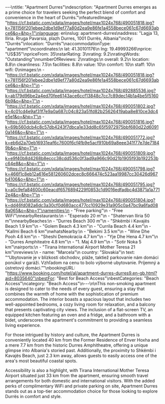 ---\ntitle: "Apartment Durres"\ndescription: "Apartment Durres emerges as a prime choice for travelers seeking the perfect blend of comfort and convenience in the heart of Durrës."\nfeaturedImage: "https://cf.bstatic.com/xdata/images/hotel/max1024x768/490051818.jpg?k=781156f201ebee2dbe1d9ef77a80d2ea9e86fe1a4558bece061c67d6693abce6&o=&hp=1"\nlanguage: en\nslug: apartment-durres\naddress: "Lagja 13, Iliria. Rruga Pavarsia, plazh Durres, 1001 Durrës, Albania"\ncity: "Durrës"\nlocation: "Durrës"\naccommodationType: "apartment"\ncoordinates:\n  lat: 41.30101176\n  lng: 19.49993266\nprice: "US$35"\npriceFrom: 35\nstarRating: 3\nrating: 9.2\nratingWords: "Outstanding"\nnumberOfReviews: 2\nratings:\n  overall: 9.2\n  location: 8.8\n  cleanliness: 7.5\n  facilities: 8.8\n  value: 10\n  comfort: 10\n  staff: 10\n  wifi: 0\nimages:\n  - "https://cf.bstatic.com/xdata/images/hotel/max1024x768/490051818.jpg?k=781156f201ebee2dbe1d9ef77a80d2ea9e86fe1a4558bece061c67d6693abce6&o=&hp=1"\n  - "https://cf.bstatic.com/xdata/images/hotel/max1024x768/492885536.jpg?k=ab179d96be2a4ed70fee6143ace6ccf13848c7cc7c89dec14b1a4be5f51606b9&o=&hp=1"\n  - "https://cf.bstatic.com/xdata/images/hotel/max1024x768/490051802.jpg?k=4c01cd4e9af31f7e9a0a687c04c823a51fd82b25626419aba8e810ce3dc4e5e1&o=&hp=1"\n  - "https://cf.bstatic.com/xdata/images/hotel/max1024x768/490051816.jpg?k=69b560dcb4c8c57db4243f7dbca1e33dd8c65f5972975bbf680d22d60910a146&o=&hp=1"\n  - "https://cf.bstatic.com/xdata/images/hotel/max1024x768/490051772.jpg?k=eb6d2a70eb16931eaf6c7600f6cf4fb9e5acf910b69a8eee341f77e7de71849b&o=&hp=1"\n  - "https://cf.bstatic.com/xdata/images/hotel/max1024x768/490051809.jpg?k=e9f40b8d4268b8eccc38cdd536c0f3ad9a966c90d21b1905f93b192253bc64e8&o=&hp=1"\n  - "https://cf.bstatic.com/xdata/images/hotel/max1024x768/490051798.jpg?k=466f1c8eb12a616e581260602dcec8c666474c523aa19987cc30426d967b4106&o=&hp=1"\n  - "https://cf.bstatic.com/xdata/images/hotel/max1024x768/490051795.jpg?k=a0c9efa84600c60eacdf6576894229f0853c1d9016edfadbc4d3871a1a7712e4&o=&hp=1"\n  - "https://cf.bstatic.com/xdata/images/hotel/max1024x768/490051804.jpg?k=dd46fd082a6dc3a30cf0d680acc477cc10929e31a905c0a47bc9a6fad088a065&o=&hp=1"\namenities:\n  - "Free parking"\n  - "Free WiFi"\nnearbyRestaurants:\n  - "Esperado 20 m"\n  - "Shatervan Iliria 50 m"\nnearbyBeaches:\n  - "Durres Beach 300 m"\n  - "Shkëmbi i Kavajës Beach 1.9 km"\n  - "Golem Beach 4.3 km"\n  - "Currila Beach 4.4 km"\n  - "Kallmi Beach 6 km"\nwhatsNearby:\n  - "Bekimi 3.5 km"\n  - "Wine Dhe Pooh 4.6 km"\n  - "Sheshi Demokracia 4.7 km"\n  - "Yje Dhe Hena 4.7 km"\n  - "Durres Amphiteatre 4.8 km"\n  - "1. Maj 4.9 km"\n  - "Sotir Noka 5 km"\nairports:\n  - "Tirana International Airport Mother Teresa 21 km"\nreviews:\n  - name: "Marcela"\n    country: "Slovakia"\n    text: "“Ubytovanie je v blízkosti obchodov, pláže, taktiež parkovanie nám domáci ponúkol v garáži. Vzhľadom na cenu to bolo výborné ubytovanie. Príjemný a ústretový domáci.”"\nbookingURL: "https://www.booking.com/hotel/al/apartment-durres-durres9.en-gb.html?aid=8035640"\nbestFor: "Best for Beach Access"\nbestCategories: "Beach Access"\ncategory: "Beach Access"\n---\n\nThis non-smoking apartment is designed to cater to the needs of every guest, ensuring a stay that combines the warmth of home with the sophistication of premium accommodation. The interior boasts a spacious layout that includes two well-appointed bedrooms, a cozy living room for relaxation, and a balcony that presents captivating city views. The inclusion of a flat-screen TV, an equipped kitchen featuring an oven and a fridge, and a bathroom with a bidet, underscores the apartment's commitment to providing a seamless living experience.

For those intrigued by history and culture, the Apartment Durres is conveniently located 40 km from the Former Residence of Enver Hoxha and a mere 7.7 km from the historic Durres Amphitheatre, offering a unique glimpse into Albania's storied past. Additionally, the proximity to Shkëmbi i Kavajës Beach, just 2.3 km away, allows guests to easily access one of the area's most beautiful coastal spots.

Accessibility is also a highlight, with Tirana International Mother Teresa Airport situated just 33 km from the apartment, ensuring smooth travel arrangements for both domestic and international visitors. With the added perks of complimentary WiFi and private parking on site, Apartment Durres stands out as a top-tier accommodation choice for those looking to explore Durrës in comfort and style.